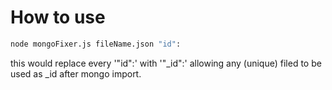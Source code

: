 # How to use
```bash
node mongoFixer.js fileName.json "id":
```

this would replace every '"id":' with '"_id":' allowing any (unique) filed to be used as _id after mongo import.
